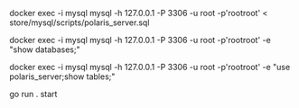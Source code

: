 docker exec -i mysql mysql -h 127.0.0.1 -P 3306 -u root -p'rootroot' < store/mysql/scripts/polaris_server.sql

docker exec -i mysql mysql -h 127.0.0.1 -P 3306 -u root -p'rootroot' -e "show databases;"

docker exec -i mysql mysql -h 127.0.0.1 -P 3306 -u root -p'rootroot' -e "use polaris_server;show tables;"

go run . start